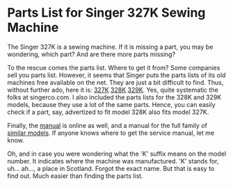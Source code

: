 # Parts List for Singer 327K Sewing Machine

The Singer 327K is a sewing machine. If it is missing a part, you may be
wondering, which part? And are there more parts missing?

To the rescue comes the parts list. Where to get it from? Some companies sell
you parts list. However, it seems that Singer puts the parts lists of its old
machines free available on the net. They are just a bit difficult to find.
Thus, without further ado, here it is: 
<a href="http://parts.singerco.com/CPpartCharts/3_39999/327K.pdf">327K</a>
<a href="http://parts.singerco.com/CPpartCharts/3_39999/328K.pdf">328K</a>
<a href="http://parts.singerco.com/CPpartCharts/3_39999/329K.pdf">329K</a>.
Yes, quite systematic the folks at singerco.com. I also included the parts lists
for the 328K and 329K models, because they use a lot of the same parts. Hence,
you can easily check if a part, say, advertized to fit model 328K also fits
model 327K.

Finally, the <a
href="https://www.singer.com/sites/default/files/product_manual/SINGER%20327%20and%20327K%20Sewing%20Machine.pdf">manual</a>
is online as well, and a manual for the full family of
<a href="https://www.singer.com/sites/default/files/product_manual/SINGER%2015K_66K_201K_99K_185K_327K_328K_329K%20and%20404K%20Sewing%20Machines.pdf">similar models</a>.
If anyone knows where to get the service manual, let me know.

Oh, and in case you were wondering what the 'K' suffix means on the model
number. It indicates where the machine was manufactured. 'K' stands for, uh...
ah..., a place in Scotland. Forgot the exact name. But that is easy to find
out. Much easier than finding the parts list.
